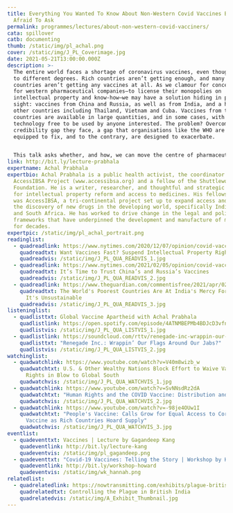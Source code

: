 ```yaml
---
title: Everything You Wanted To Know About Non-Western Covid Vaccines But Were
  Afraid To Ask
permalink: programmes/lectures/about-non-western-covid-vacciners/
cata: spillover
catb: documenting
thumb: /static/img/pl_achal.png
cover: /static/img/J_PL_Coverimage.jpg
date: 2021-05-21T13:00:00.000Z
description: >-
  The entire world faces a shortage of coronavirus vaccines, even though it is
  to different degrees. Rich countries aren’t getting enough, and many poor
  countries aren’t getting any vaccines at all. As we clamour for concessions
  for western pharmaceutical companies—to license their monopolies on
  intellectual property and know-how—we may have a solution hiding in plain
  sight: vaccines from China and Russia, as well as from India, and a host of
  other countries including Thailand, Vietnam and Cuba. Vaccines from these
  countries are available in large quantities, and in some cases, with their
  technology free to be used by anyone interested. The problem? Overcoming the
  credibility gap they face, a gap that organisations like the WHO are not
  equipped to fix, and to the contrary, are designed to exacerbate. 


  This talk asks whether, and how, we can move the centre of pharmaceutical innovation beyond a handful of western countries in order to achieve better outcomes for the entire world, including the west itself. 
link: http://bit.ly/lecture-prabhala
expertname: Achal Prabhala
expertbio: Achal Prabhala is a public health activist, the coordinator of the
  AccessIBSA Project (www.accessibsa.org) and a fellow of the Shuttleworth
  Foundation. He is a writer, researcher, and thoughtful and strategic advocate
  for intellectual property reform and access to medicines. His fellowship idea
  was AccessIBSA, a tri-continental project set up to expand access and speed up
  the discovery of new drugs in the developing world, specifically India, Brazil
  and South Africa. He has worked to drive change in the legal and policy
  frameworks that have underpinned the development and manufacture of medicines
  for decades.
expertpic: /static/img/pl_achal_portrait.png
readinglist:
  - quadreadlink: https://www.nytimes.com/2020/12/07/opinion/covid-vaccines-patents.html
    quadreadtxt: Want Vaccines Fast? Suspend Intellectual Property Rights
    quadreadvis: /static/img/J_PL_QUA_READVIS_1.jpg
  - quadreadlink: https://www.nytimes.com/2021/02/05/opinion/covid-vaccines-china-russia.html
    quadreadtxt: It’s Time to Trust China’s and Russia’s Vaccines
    quadreadvis: /static/img/J_PL_QUA_READVIS_2.jpg
  - quadreadlink: https://www.theguardian.com/commentisfree/2021/apr/02/india-in-charge-of-developing-world-covid-vaccine-supply-unsustainable
    quadreadtxt: The World's Poorest Countries Are At India's Mercy For Vaccines.
      It's Unsustainable
    quadreadvis: /static/img/J_PL_QUA_READVIS_3.jpg
listeninglist:
  - quadlisttxt: Global Vaccine Apartheid with Achal Prabhala
    quadlistlink: https://open.spotify.com/episode/4ATNMBEPMb4BDJcD3vfn9T
    quadlistvis: /static/img/J_PL_QUA_LISTVIS_1.jpg
  - quadlistlink: https://soundcloud.com/rttv/renegade-inc-wrappin-our-flags-around-our-jabs
    quadlisttxt: "Renegade Inc.: Wrappin’ Our Flags Around Our Jabs?"
    quadlistvis: /static/img/J_PL_QUA_LISTVIS_2.jpg
watchinglist:
  - quadwatchlink: https://www.youtube.com/watch?v=V40m8wizb_w
    quadwatchtxt: U.S. & Other Wealthy Nations Block Effort to Waive Vaccine Patent
      Rights in Blow to Global South
    quadwatchvis: /static/img/J_PL_QUA_WATCHVIS_1.jpg
  - quadwatchlink: https://www.youtube.com/watch?v=SvNNsdRz2dA
    quadwatchtxt: "Human Rights and the COVID Vaccine: Distribution and Access"
    quadwatchvis: /static/img/J_PL_QUA_WATCHVIS_2.jpg
  - quadwatchlink: https://www.youtube.com/watch?v=-98je4OUw1I
    quadwatchtxt: "People's Vaccine: Calls Grow for Equal Access to Coronavirus
      Vaccine as Rich Countries Hoard Supply"
    quadwatchvis: /static/img/J_PL_QUA_WATCHVIS_3.jpg
eventlist:
  - quadeventtxt: Vaccines | Lecture by Gagandeep Kang
    quadeventlink: http://bit.ly/lecture-kang
    quadeventvis: /static/img/pl_gagandeep.png
  - quadeventtxt: "Covid-19 Vaccines: Telling the Story | Workshop by Hannah Chhoa Howard"
    quadeventlink: http://bit.ly/workshop-howard
    quadeventvis: /static/img/wk_hannah.png
relatedlist:
  - quadrelatedlink: https://nowtransmitting.com/exhibits/plague-british-india/
    quadrelatedtxt: Controlling the Plague in British India
    quadrelatedvis: /static/img/A_Exhibit_Thumbnail.jpg
---
```

